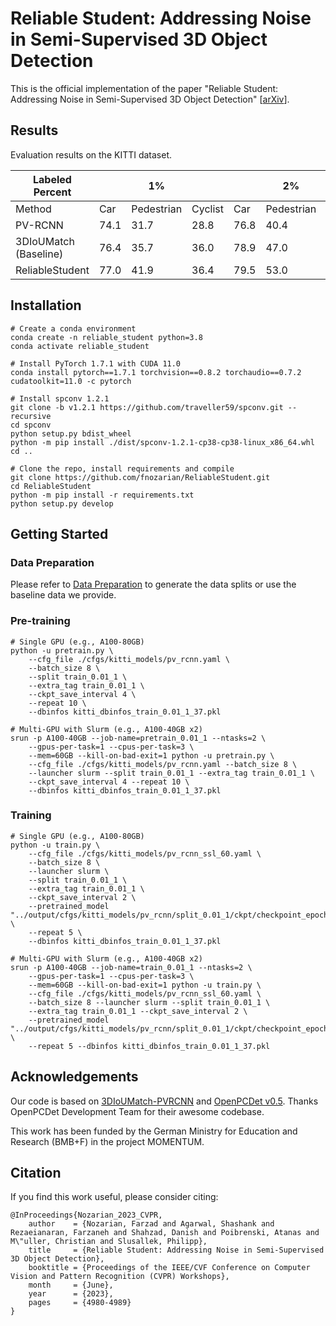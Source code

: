 # Reliable Student: Addressing Noise in Semi-Supervised 3D Object Detection

This is the official implementation of the paper "Reliable Student: Addressing Noise in Semi-Supervised 3D Object Detection" [[arXiv](https://arxiv.org/abs/2404.17910)].

## Results

Evaluation results on the KITTI dataset. 


| Labeled Percent         |       | 1%  |      |       | 2%  |      |
|-------------------------|-------|-----|------|-------|-----|------|
| Method                  | Car   | Pedestrian | Cyclist |  Car  | Pedestrian | Cyclist |
| PV-RCNN                 | 74.1  | 31.7 | 28.8 | 76.8  | 40.4 | 42.3 |
| 3DIoUMatch (Baseline)   | 76.4  | 35.7 | 36.0 | 78.9  | 47.0 | 53.3 |
| ReliableStudent         | 77.0  | 41.9 | 36.4 | 79.5  | 53.0 | 59.0 |


## Installation

```shell
# Create a conda environment
conda create -n reliable_student python=3.8
conda activate reliable_student

# Install PyTorch 1.7.1 with CUDA 11.0
conda install pytorch==1.7.1 torchvision==0.8.2 torchaudio==0.7.2 cudatoolkit=11.0 -c pytorch

# Install spconv 1.2.1
git clone -b v1.2.1 https://github.com/traveller59/spconv.git --recursive
cd spconv
python setup.py bdist_wheel
python -m pip install ./dist/spconv-1.2.1-cp38-cp38-linux_x86_64.whl
cd ..

# Clone the repo, install requirements and compile
git clone https://github.com/fnozarian/ReliableStudent.git
cd ReliableStudent
python -m pip install -r requirements.txt
python setup.py develop
```

## Getting Started

### Data Preparation
Please refer to [Data Preparation](https://github.com/yezhen17/3DIoUMatch-PVRCNN#data-preparation) to generate the data splits or use the baseline data we provide.

### Pre-training
```shell
# Single GPU (e.g., A100-80GB)
python -u pretrain.py \
    --cfg_file ./cfgs/kitti_models/pv_rcnn.yaml \
    --batch_size 8 \
    --split train_0.01_1 \
    --extra_tag train_0.01_1 \
    --ckpt_save_interval 4 \
    --repeat 10 \
    --dbinfos kitti_dbinfos_train_0.01_1_37.pkl

# Multi-GPU with Slurm (e.g., A100-40GB x2)
srun -p A100-40GB --job-name=pretrain_0.01_1 --ntasks=2 \
    --gpus-per-task=1 --cpus-per-task=3 \
    --mem=60GB --kill-on-bad-exit=1 python -u pretrain.py \
    --cfg_file ./cfgs/kitti_models/pv_rcnn.yaml --batch_size 8 \
    --launcher slurm --split train_0.01_1 --extra_tag train_0.01_1 \
    --ckpt_save_interval 4 --repeat 10 \
    --dbinfos kitti_dbinfos_train_0.01_1_37.pkl
```

### Training
```shell
# Single GPU (e.g., A100-80GB)
python -u train.py \
    --cfg_file ./cfgs/kitti_models/pv_rcnn_ssl_60.yaml \
    --batch_size 8 \
    --launcher slurm \
    --split train_0.01_1 \
    --extra_tag train_0.01_1 \
    --ckpt_save_interval 2 \
    --pretrained_model "../output/cfgs/kitti_models/pv_rcnn/split_0.01_1/ckpt/checkpoint_epoch_80.pth" \
    --repeat 5 \
    --dbinfos kitti_dbinfos_train_0.01_1_37.pkl
    
# Multi-GPU with Slurm (e.g., A100-40GB x2)
srun -p A100-40GB --job-name=train_0.01_1 --ntasks=2 \
    --gpus-per-task=1 --cpus-per-task=3 \
    --mem=60GB --kill-on-bad-exit=1 python -u train.py \
    --cfg_file ./cfgs/kitti_models/pv_rcnn_ssl_60.yaml \
    --batch_size 8 --launcher slurm --split train_0.01_1 \
    --extra_tag train_0.01_1 --ckpt_save_interval 2 \
    --pretrained_model "../output/cfgs/kitti_models/pv_rcnn/split_0.01_1/ckpt/checkpoint_epoch_80.pth" \
    --repeat 5 --dbinfos kitti_dbinfos_train_0.01_1_37.pkl
```

## Acknowledgements

Our code is based on [3DIoUMatch-PVRCNN](https://github.com/THU17cyz/3DIoUMatch-PVRCNN) and [OpenPCDet v0.5](https://github.com/open-mmlab/OpenPCDet/tree/v0.5.0).
Thanks OpenPCDet Development Team for their awesome codebase.

This work has been funded by the German Ministry for Education and Research (BMB+F) in the project MOMENTUM.

## Citation

If you find this work useful, please consider citing:
```
@InProceedings{Nozarian_2023_CVPR,
    author    = {Nozarian, Farzad and Agarwal, Shashank and Rezaeianaran, Farzaneh and Shahzad, Danish and Poibrenski, Atanas and M\"uller, Christian and Slusallek, Philipp},
    title     = {Reliable Student: Addressing Noise in Semi-Supervised 3D Object Detection},
    booktitle = {Proceedings of the IEEE/CVF Conference on Computer Vision and Pattern Recognition (CVPR) Workshops},
    month     = {June},
    year      = {2023},
    pages     = {4980-4989}
}
```
